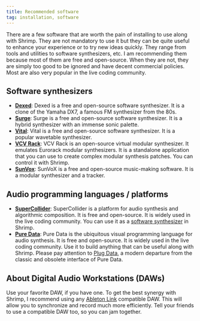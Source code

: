 ```yaml
---
title: Recommended software
tag: installation, software
---
```


There are a few software that are worth the pain of installing to use along with Shrimp. They are not mandatory to use it but they can be quite useful to enhance your experience or to try new ideas quickly. They range from tools and utilities to software synthesizers, etc. I am recommending them because most of them are free and open-source. When they are not, they are simply too good to be ignored and have decent commercial policies. Most are also very popular in the live coding community.

## Software synthesizers

- **[Dexed](https://asb2m10.github.io/dexed/)**: Dexed is a free and open-source software synthesizer. It is a clone of the Yamaha DX7, a famous FM synthesizer from the 80s.
- **[Surge](https://surge-synthesizer.github.io/)**: Surge is a free and open-source software synthesizer. It is a hybrid synthesizer with an immense sonic palette.
- **[Vital](https://vital.audio/)**: Vital is a free and open-source software synthesizer. It is a popular wavetable synthesizer. 
- **[VCV Rack](https://vcvrack.com/)**: VCV Rack is an open-source virtual modular synthesizer. It emulates Eurorack modular synthesizers. It is a standalone application that you can use to create complex modular synthesis patches. You can control it with Shrimp.
- **[SunVox](https://warmplace.ru/soft/sunvox/)**: SunVoX is a free and open-source music-making software. It is a modular synthesizer and a tracker. 

## Audio programming languages / platforms

- **[SuperCollider](https://supercollider.github.io/)**: SuperCollider is a platform for audio synthesis and algorithmic composition. It is free and open-source. It is widely used in the live coding community. You can use it as a [software synthesizer](../configuration/supercollider.md) in Shrimp.
- **[Pure Data](https://puredata.info/)**: Pure Data is the ubiquitous visual programming language for audio synthesis. It is free and open-source. It is widely used in the live coding community. Use it to build anything that can be useful along with Shrimp. Please pay attention to [Plug Data](https://plugdata.org/), a modern departure from the classic and obsolete interface of Pure Data.

## About Digital Audio Workstations (DAWs)

Use your favorite DAW, if you have one. To get the best synergy with Shrimp, I recommend using any [Ableton Link](https://www.ableton.com/en/link/products/) compatible DAW. This will allow you to synchronize and record much more efficiently. Tell your friends to use a compatible DAW too, so you can jam together.
